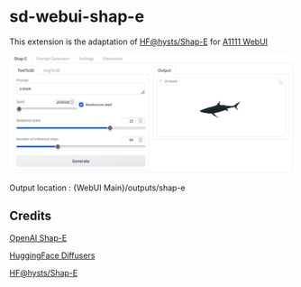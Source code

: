 # sd-webui-shap-e
This extension is the adaptation of [HF@hysts/Shap-E](https://huggingface.co/spaces/hysts/Shap-E/tree/main) for [A1111 WebUI](https://github.com/AUTOMATIC1111/stable-diffusion-webui)

![img](doc/img.png)

Output location : {WebUI Main}/outputs/shap-e

## Credits
[OpenAI Shap-E](https://github.com/openai/shap-e)

[HuggingFace Diffusers](https://github.com/huggingface/diffusers)

[HF@hysts/Shap-E](https://huggingface.co/spaces/hysts/Shap-E/tree/main)
